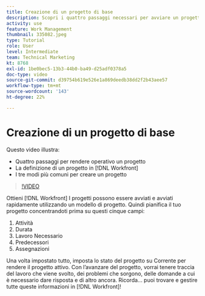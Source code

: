 ```yaml
---
title: Creazione di un progetto di base
description: Scopri i quattro passaggi necessari per avviare un progetto, come definire un progetto e i tre modi più comuni per creare un progetto.
activity: use
feature: Work Management
thumbnail: 335082.jpeg
type: Tutorial
role: User
level: Intermediate
team: Technical Marketing
kt: 8768
exl-id: 1be0bec5-13b3-44b0-ba49-d25adf0378a5
doc-type: video
source-git-commit: d39754b619e526e1a869deedb38dd2f2b43aee57
workflow-type: tm+mt
source-wordcount: '143'
ht-degree: 22%

---
```


# Creazione di un progetto di base

Questo video illustra:

* Quattro passaggi per rendere operativo un progetto
* La definizione di un progetto in [!DNL Workfront]
* I tre modi più comuni per creare un progetto

>[!VIDEO](https://video.tv.adobe.com/v/335082/?quality=12)

Ottieni [!DNL  Workfront] I progetti possono essere avviati e avviati rapidamente utilizzando un modello di progetto. Quindi pianifica il tuo progetto concentrandoti prima su questi cinque campi:

1. Attività
1. Durata
1. Lavoro Necessario
1. Predecessori
1. Assegnazioni

Una volta impostato tutto, imposta lo stato del progetto su Corrente per rendere il progetto attivo. Con l’avanzare del progetto, vorrai tenere traccia del lavoro che viene svolto, dei problemi che sorgono, delle domande a cui è necessario dare risposta e di altro ancora. Ricorda... puoi trovare e gestire tutte queste informazioni in [!DNL Workfront]!
